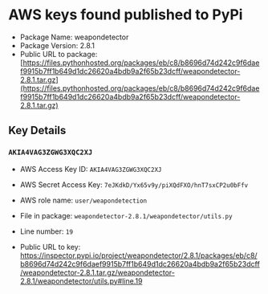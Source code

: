 # AWS keys found published to PyPi

* Package Name: weapondetector
* Package Version: 2.8.1
* Public URL to package: [https://files.pythonhosted.org/packages/eb/c8/b8696d74d242c9f6daef9915b7ff1b649d1dc26620a4bdb9a2f65b23dcff/weapondetector-2.8.1.tar.gz](https://files.pythonhosted.org/packages/eb/c8/b8696d74d242c9f6daef9915b7ff1b649d1dc26620a4bdb9a2f65b23dcff/weapondetector-2.8.1.tar.gz)

## Key Details

### `AKIA4VAG3ZGWG3XQC2XJ`

* AWS Access Key ID: `AKIA4VAG3ZGWG3XQC2XJ`
* AWS Secret Access Key: `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` 
* AWS role name: `user/weapondetection`
* File in package: `weapondetector-2.8.1/weapondetector/utils.py`
* Line number: `19`

* Public URL to key: https://inspector.pypi.io/project/weapondetector/2.8.1/packages/eb/c8/b8696d74d242c9f6daef9915b7ff1b649d1dc26620a4bdb9a2f65b23dcff/weapondetector-2.8.1.tar.gz/weapondetector-2.8.1/weapondetector/utils.py#line.19


